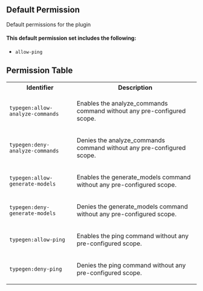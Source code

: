 ## Default Permission

Default permissions for the plugin

#### This default permission set includes the following:

- `allow-ping`

## Permission Table

<table>
<tr>
<th>Identifier</th>
<th>Description</th>
</tr>


<tr>
<td>

`typegen:allow-analyze-commands`

</td>
<td>

Enables the analyze_commands command without any pre-configured scope.

</td>
</tr>

<tr>
<td>

`typegen:deny-analyze-commands`

</td>
<td>

Denies the analyze_commands command without any pre-configured scope.

</td>
</tr>

<tr>
<td>

`typegen:allow-generate-models`

</td>
<td>

Enables the generate_models command without any pre-configured scope.

</td>
</tr>

<tr>
<td>

`typegen:deny-generate-models`

</td>
<td>

Denies the generate_models command without any pre-configured scope.

</td>
</tr>

<tr>
<td>

`typegen:allow-ping`

</td>
<td>

Enables the ping command without any pre-configured scope.

</td>
</tr>

<tr>
<td>

`typegen:deny-ping`

</td>
<td>

Denies the ping command without any pre-configured scope.

</td>
</tr>
</table>
